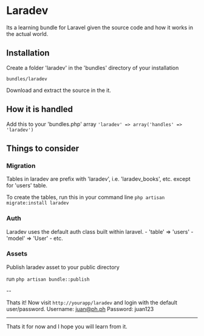 # Laradev

Its a learning bundle for Laravel given the source code and how it works in the actual world.

## Installation

Create a folder 'laradev' in the 'bundles' directory of your installation

`bundles/laradev`

Download and extract the source in the it.

## How it is handled

Add this to your 'bundles.php' array
` 'laradev' => array('handles' => 'laradev') `

## Things to consider

### Migration

Tables in laradev are prefix with 'laradev', i.e. 'laradev_books', etc. except for 'users' table.

To create the tables, run this in your command line
`php artisan migrate:install laradev`

### Auth

Laradev uses the default auth class built within laravel.
	- 'table' => 'users'
	- 'model' => 'User'
	- etc. 

### Assets

Publish laradev asset to your public directory

run `php artisan bundle::publish`

--

Thats it! 
Now visit `http://yourapp/laradev` and login with the default user/password.
Username: juan@ph.ph
Password: juan123

---

Thats it for now and I hope you will learn from it.

